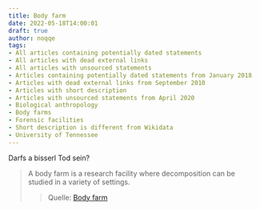 ```yaml
---
title: Body farm
date: 2022-05-18T14:00:01
draft: true
author: noqqe
tags:
- All articles containing potentially dated statements
- All articles with dead external links
- All articles with unsourced statements
- Articles containing potentially dated statements from January 2018
- Articles with dead external links from September 2010
- Articles with short description
- Articles with unsourced statements from April 2020
- Biological anthropology
- Body farms
- Forensic facilities
- Short description is different from Wikidata
- University of Tennessee
---
```


Darfs a bisserl Tod sein?

> A body farm is a research facility where decomposition can be studied in a
> variety of settings.
>
> > Quelle: [Body farm](https://en.wikipedia.org/wiki/Body_farm)

